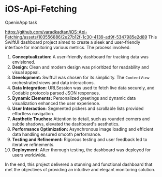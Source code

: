 # iOS-Api-Fetching
OpeninApp task

https://github.com/varadkadtan/iOS-Api-Fetching/assets/103556886/2e27b12f-1c30-4139-ad9f-5347985e2d89
This SwiftUI dashboard project aimed to create a sleek and user-friendly interface for monitoring various metrics. The process involved:

1. **Conceptualization:** A user-friendly dashboard for tracking data was envisioned.
2. **Design:** Clean and modern design was prioritized for readability and visual appeal.
3. **Development:** SwiftUI was chosen for its simplicity. The `ContentView` orchestrated views and data interactions.
4. **Data Integration:** URLSession was used to fetch live data securely, and Codable protocols parsed JSON responses.
5. **Dynamic Elements:** Personalized greetings and dynamic data visualization enhanced the user experience.
6. **User Interaction:** Segmented pickers and scrollable lists provided effortless navigation.
7. **Aesthetic Touches:** Attention to detail, such as rounded corners and subtle shadows, elevated the dashboard's aesthetics.
8. **Performance Optimization:** Asynchronous image loading and efficient data handling ensured smooth performance.
9. **Testing and Refinement:** Rigorous testing and user feedback led to iterative refinements.
10. **Deployment:** After thorough testing, the dashboard was deployed for users worldwide.

In the end, this project delivered a stunning and functional dashboard that met the objectives of providing an intuitive and elegant monitoring solution.



